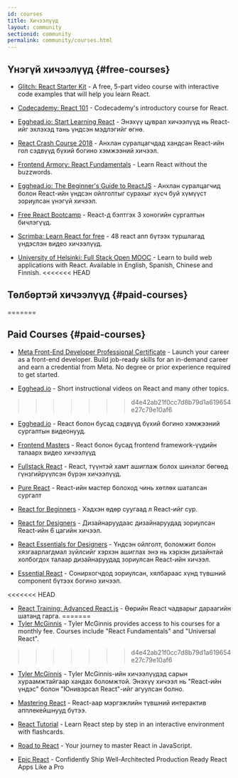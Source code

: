 ```yaml
---
id: courses
title: Хичээлүүд
layout: community
sectionid: community
permalink: community/courses.html
---
```


## Үнэгүй хичээлүүд {#free-courses}

- [Glitch: React Starter Kit](https://glitch.com/glimmer/post/react-starter-kit) - A free, 5-part video course with interactive code examples that will help you learn React.

- [Codecademy: React 101](https://www.codecademy.com/learn/react-101) - Codecademy's introductory course for React.

- [Egghead.io: Start Learning React](https://egghead.io/courses/start-learning-react) - Энэхүү цуврал хичээлүүд нь React-ийг эхлэхэд тань үндсэн мэдлэгийг өгнө.

- [React Crash Course 2018](https://www.youtube.com/watch?v=Ke90Tje7VS0) - Анхлан суралцагчдад хандсан React-ийн гол сэдвүүд бүхий богино хэмжээний хичээл.

- [Frontend Armory: React Fundamentals](https://frontarm.com/courses/react-fundamentals/) - Learn React without the buzzwords.

- [Egghead.io: The Beginner's Guide to ReactJS](https://egghead.io/courses/the-beginner-s-guide-to-react) - Анхлан суралцагчид болон React-ийн үндсэн ойлголтыг сурахыг хүсч буй хүмүүст зориулсан үнэгүй хичээл.

- [Free React Bootcamp](https://tylermcginnis.com/free-react-bootcamp/) - React-д бэлтгэх 3 хоногийн сургалтын бичлэгүүд.

- [Scrimba: Learn React for free](https://scrimba.com/g/glearnreact) - 48 react апп бүтээх туршлагад үндэслэн видео хичээлүүд.

- [University of Helsinki: Full Stack Open MOOC](https://fullstackopen.com/en/) - Learn to build web applications with React. Available in English, Spanish, Chinese and Finnish.
<<<<<<< HEAD

## Төлбөртэй хичээлүүд {#paid-courses}
=======


## Paid Courses {#paid-courses}

- [Meta Front-End Developer Professional Certificate](https://www.coursera.org/professional-certificates/meta-front-end-developer) - Launch your career as a front-end developer. Build job-ready skills for an in-demand career and earn a credential from Meta. No degree or prior experience required to get started.

- [Egghead.io](https://egghead.io/browse/frameworks/react) - Short instructional videos on React and many other topics.
>>>>>>> d4e42ab21f0cc7d8b79d1a619654e27c79e10af6

- [Egghead.io](https://egghead.io/browse/frameworks/react) - React болон бусад сэдвүүд бүхий богино хэмжээний сургалтын видеонууд.

- [Frontend Masters](https://frontendmasters.com/learn/courses/) - React болон бусад frontend framework-үүдийн талаарх видео хичээлүүд

- [Fullstack React](https://www.fullstackreact.com/) - React, түүнтэй хамт ашиглаж болох шинэлэг бөгөөд гүнзгийрүүлсэн бүрэн хичээлүүд.

- [Pure React](https://daveceddia.com/pure-react/) - React-ийн мастер болоход чинь хөтлөх шаталсан сургалт

- [React for Beginners](https://reactforbeginners.com/) - Хэдхэн өдөр суугаад л React-ийг сур.

- [React for Designers](https://designcode.io/react) - Дизайнаруудаас дизайнаруудад зориулсан React-ийн 6 цагийн хичээл.

- [React Essentials for Designers](https://learnreact.design) - Үндсэн ойлголт, боломжит болон хязгаарлагдмал зүйлсийг хэрхэн ашиглах энэ нь хэрхэн дизайнтай холбогдох талаар дизайнаруудад зориулсан React-ийн хичээл.

- [Essential React](https://learnreact.com/lessons/2018-essential-react-1-overview) - Сонирхогчдод зориулсан, хялбараас хүнд түвшний component бүтээх богино хичээл.

<<<<<<< HEAD
- [React Training: Advanced React.js](https://courses.reacttraining.com/p/advanced-react) - Өөрийн React чадварыг дараагийн шатанд гарга.
=======
- [Tyler McGinnis](https://ui.dev/) - Tyler McGinnis provides access to his courses for a monthly fee. Courses include "React Fundamentals" and "Universal React".
>>>>>>> d4e42ab21f0cc7d8b79d1a619654e27c79e10af6

- [Tyler McGinnis](https://tylermcginnis.com/courses) - Tyler McGinnis-ийн хичээлүүдэд сарын хураамжтайгаар хандах боломжтой. Энэхүү хичээл нь "React-ийн үндэс" болон "Юнивэрсал React"-ийг агуулсан болно.

- [Mastering React](https://codewithmosh.com/p/mastering-react/) - React-аар мэргэжлийн түвшний интерактив апплекейшнууд бүтээ.

- [React Tutorial](https://react-tutorial.app) - Learn React step by step in an interactive environment with flashcards.

- [Road to React](https://www.roadtoreact.com/) - Your journey to master React in JavaScript.

- [Epic React](https://epicreact.dev/) - Confidently Ship Well-Architected Production Ready React Apps Like a Pro
